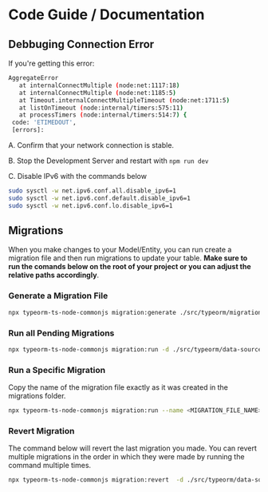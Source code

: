 # Code Guide / Documentation

## Debbuging Connection Error

If you're getting this error:

```bash
AggregateError
   at internalConnectMultiple (node:net:1117:18)
   at internalConnectMultiple (node:net:1185:5)
   at Timeout.internalConnectMultipleTimeout (node:net:1711:5)
   at listOnTimeout (node:internal/timers:575:11)
   at processTimers (node:internal/timers:514:7) {
 code: 'ETIMEDOUT',
 [errors]:
```

A. Confirm that your network connection is stable.

B. Stop the Development Server and restart with `npm run dev`

C. Disable IPv6 with the commands below

```bash
sudo sysctl -w net.ipv6.conf.all.disable_ipv6=1
sudo sysctl -w net.ipv6.conf.default.disable_ipv6=1
sudo sysctl -w net.ipv6.conf.lo.disable_ipv6=1
```

## Migrations

When you make changes to your Model/Entity, you can run create a migration file and then run migrations to update your table. **Make sure to run the comands below on the root of your project or you can adjust the relative paths accordingly**.

### Generate a Migration File

```bash
npx typeorm-ts-node-commonjs migration:generate ./src/typeorm/migrations/<NAME_OF_MIGRATION_FILE> -d ./src/typeorm/data-source.ts
```

### Run all Pending Migrations

```bash
npx typeorm-ts-node-commonjs migration:run -d ./src/typeorm/data-source.ts
```

### Run a Specific Migration

Copy the name of the migration file exactly as it was created in the migrations folder.

```bash
npx typeorm-ts-node-commonjs migration:run --name <MIGRATION_FILE_NAME> -d ./src/typeorm/data-source.ts
```

### Revert Migration

The command below will revert the last migration you made. You can revert multiple migrations in the order in which they were made by running the command multiple times.

```bash
npx typeorm-ts-node-commonjs migration:revert  -d ./src/typeorm/data-source.ts
```
